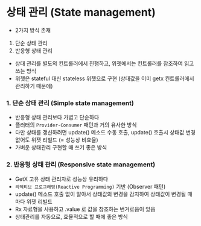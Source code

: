 # 상태 관리 (State management)

- 2가지 방식 존재

1. 단순 상태 관리
2. 반응형 상태 관리

- 상태 관리를 별도의 컨트롤러에서 진행하고, 위젯에서는 컨트롤러를 참조하여 읽고 쓰는 방식
- 위젯은 stateful 대신 stateless 위젯으로 구현 (상태값을 이미 getx 컨트롤러에서 관리하기 때문에)

### 1. 단순 상태 관리 (Simple state management)

- 반응형 상태 관리보다 가볍고 단순하다
- 플러터의 `Provider-Consumer` 패턴과 거의 유사한 방식
- 다만 상태를 갱신하려면 update() 메소드 수동 호출, update() 호출시 상태값 변경없어도 위젯 리빌드 (= 성능상 비효율)
- 가벼운 상태관리 구현할 때 쓰기 좋은 방식


### 2. 반응형 상태 관리 (Responsive state management)

- GetX 고유 상태 관리자로 성능상 유리하다
- `리엑티브 프로그래밍(Reactive Programming)` 기반 (Observer 패턴)
- update() 메소드 호출 없이 알아서 상태값의 변경을 감지하여 상태값이 변경될 때마다 위젯 리빌드
- Rx 자료형을 사용하고 .value 로 값을 참조하는 번거로움이 있음
- 상태관리를 자동으로, 효율적으로 할 때에 좋은 방식
